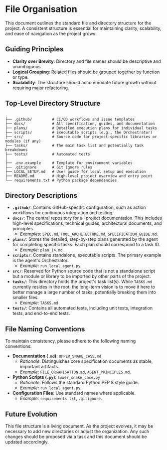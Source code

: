 # File Organisation

This document outlines the standard file and directory structure for the project. A consistent structure is essential for maintaining clarity, scalability, and ease of navigation as the project grows.

## Guiding Principles

- **Clarity over Brevity**: Directory and file names should be descriptive and unambiguous.
- **Logical Grouping**: Related files should be grouped together by function or type.
- **Scalability**: The structure should accommodate future growth without requiring major refactoring.

## Top-Level Directory Structure

```
.
├── .github/         # CI/CD workflows and issue templates
├── docs/            # All specification, guides, and documentation
├── plans/           # Detailed execution plans for individual tasks
├── scripts/         # Executable scripts (e.g., the Orchestrator)
├── src/             # Source code for project-specific libraries or modules (if any)
├── tasks/           # The main task list and potentially task breakdowns
├── tests/           # Automated tests
│
├── .env.example     # Template for environment variables
├── .gitignore       # Git ignore rules
├── LOCAL_SETUP.md   # User guide for local setup and execution
├── README.md        # High-level project overview and entry point
└── requirements.txt # Python package dependencies
```

## Directory Descriptions

- **`.github/`**: Contains GitHub-specific configuration, such as action workflows for continuous integration and testing.
- **`docs/`**: The central repository for all project documentation. This includes high-level specifications, technical guides, architectural documents, and principles.
  - *Examples*: `SPEC.md`, `TOOL_ARCHITECTURE.md`, `SPECIFICATION_GUIDE.md`.
- **`plans/`**: Stores the detailed, step-by-step plans generated by the agent for completing specific tasks. Each plan should correspond to a task ID.
  - *Example*: `plan_14.md`.
- **`scripts/`**: Contains standalone, executable scripts. The primary example is the agent's Orchestrator.
  - *Example*: `run_local_agent.py`.
- **`src/`**: Reserved for Python source code that is not a standalone script but a module or library to be imported by other parts of the project.
- **`tasks/`**: This directory holds the project's task list(s). While `TASKS.md` currently resides in the root, the long-term vision is to move it here to better manage a large number of tasks, potentially breaking them into smaller files.
  - *Example*: `TASKS.md`
- **`tests/`**: Contains all automated tests, including unit tests, integration tests, and end-to-end tests.

## File Naming Conventions

To maintain consistency, please adhere to the following naming conventions:

- **Documentation (`.md`)**: `UPPER_SNAKE_CASE.md`
  - *Rationale*: Distinguishes core specification documents as stable, important artifacts.
  - *Example*: `FILE_ORGANISATION.md`, `AGENT_PRINCIPLES.md`.
- **Python Scripts (`.py`)**: `lower_snake_case.py`
  - *Rationale*: Follows the standard Python PEP 8 style guide.
  - *Example*: `run_local_agent.py`.
- **Configuration Files**: Use standard names where applicable.
  - *Example*: `requirements.txt`, `.gitignore`.

## Future Evolution

This file structure is a living document. As the project evolves, it may be necessary to add new directories or adjust the organization. Any such changes should be proposed via a task and this document should be updated accordingly.
